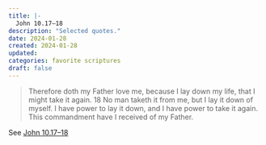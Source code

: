 ```yaml
---
title: |-
  John 10.17–18
description: "Selected quotes."
date: 2024-01-28
created: 2024-01-28
updated: 
categories: favorite scriptures
draft: false
---
```


> Therefore doth my Father love me, because I lay down my life, that I might take it again.  18 No man taketh it from me, but I lay it down of myself. I have power to lay it down, and I have power to take it again. This commandment have I received of my Father.

See [John 10.17–18](https://www.churchofjesuschrist.org/study/scriptures/nt/john/10?id=p17-p18&lang=eng#p17)